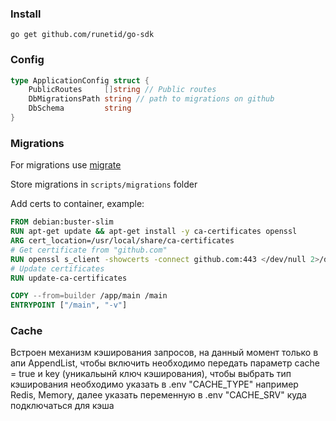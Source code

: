 ### Install
```shell
go get github.com/runetid/go-sdk
```

### Config

```go
type ApplicationConfig struct {
	PublicRoutes     []string // Public routes
	DbMigrationsPath string // path to migrations on github 
	DbSchema         string 
}
```

### Migrations

For migrations use [migrate](https://github.com/golang-migrate/migrate)

Store migrations in `scripts/migrations` folder

Add certs to container, example:

```dockerfile
FROM debian:buster-slim
RUN apt-get update && apt-get install -y ca-certificates openssl
ARG cert_location=/usr/local/share/ca-certificates
# Get certificate from "github.com"
RUN openssl s_client -showcerts -connect github.com:443 </dev/null 2>/dev/null|openssl x509 -outform PEM > ${cert_location}/github.crt
# Update certificates
RUN update-ca-certificates

COPY --from=builder /app/main /main
ENTRYPOINT ["/main", "-v"]
```

### Cache
Встроен механизм кэширования запросов, на данный момент только в апи AppendList, чтобы включить необходимо передать параметр cache = true и key 
(уникальынй ключ кэширования), чтобы выбрать тип кэширования необходимо указать в .env "CACHE_TYPE" например Redis, Memory, 
далее указать переменную в .env "CACHE_SRV" куда подключаться для кэша